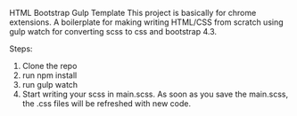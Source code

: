 HTML Bootstrap Gulp Template
This project is basically for chrome extensions.
A boilerplate for making writing HTML/CSS from scratch using gulp watch for converting scss to css and bootstrap 4.3.

Steps: 
1. Clone the repo
2. run npm install
3. run gulp watch
4. Start writing your scss in main.scss. As soon as you save the main.scss, the .css files will be refreshed with new code. 
